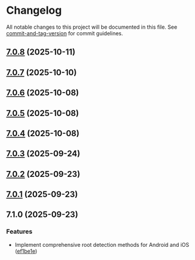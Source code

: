 # Changelog

All notable changes to this project will be documented in this file. See [commit-and-tag-version](https://github.com/absolute-version/commit-and-tag-version) for commit guidelines.

## [7.0.8](https://github.com/Cap-go/capacitor-is-root/compare/7.0.7...7.0.8) (2025-10-11)

## [7.0.7](https://github.com/Cap-go/capacitor-is-root/compare/7.0.6...7.0.7) (2025-10-10)

## [7.0.6](https://github.com/Cap-go/capacitor-is-root/compare/7.0.5...7.0.6) (2025-10-08)

## [7.0.5](https://github.com/Cap-go/capacitor-is-root/compare/7.0.4...7.0.5) (2025-10-08)

## [7.0.4](https://github.com/Cap-go/capacitor-is-root/compare/7.0.3...7.0.4) (2025-10-08)

## [7.0.3](https://github.com/Cap-go/capacitor-is-root/compare/7.0.2...7.0.3) (2025-09-24)

## [7.0.2](https://github.com/Cap-go/capacitor-is-root/compare/7.0.1...7.0.2) (2025-09-23)

## [7.0.1](https://github.com/Cap-go/capacitor-is-root/compare/7.1.0...7.0.1) (2025-09-23)

## 7.1.0 (2025-09-23)


### Features

* Implement comprehensive root detection methods for Android and iOS ([ef1be1e](https://github.com/Cap-go/capacitor-is-root/commit/ef1be1e95ea777ec3ef0b625a52158b813ddd507))
